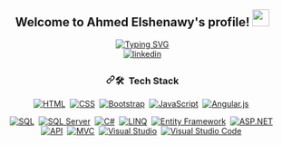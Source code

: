 <div align="center">  
<h2> Welcome to Ahmed Elshenawy's profile! <img src="https://github.com/abdoachhoubi/abdoachhoubi/blob/main/gifs/Hi.gif" width="30"></h2>
<a href="https://git.io/typing-svg"><img src="https://readme-typing-svg.demolab.com?font=Fira+Code&pause=1000&color=8900F7&center=true&random=false&width=435&lines=Full-Stack+Web+Developer" alt="Typing SVG" /></a><br>
<a href="https://linkedin.com/in/abdoachhoubi" target="_blank">
<img src=https://img.shields.io/badge/linkedin-%2300acee.svg?color=405DE6&style=for-the-badge&logo=linkedin&logoColor=white alt=linkedin style="margin-bottom: 5px;" />
</a>
  <h3 dir="auto"><a id="user-content--tech-stack" class="anchor" aria-hidden="true" tabindex="-1" href="#-tech-stack"><svg class="octicon octicon-link" viewBox="0 0 16 16" version="1.1" width="16" height="16" aria-hidden="true"><path d="m7.775 3.275 1.25-1.25a3.5 3.5 0 1 1 4.95 4.95l-2.5 2.5a3.5 3.5 0 0 1-4.95 0 .751.751 0 0 1 .018-1.042.751.751 0 0 1 1.042-.018 1.998 1.998 0 0 0 2.83 0l2.5-2.5a2.002 2.002 0 0 0-2.83-2.83l-1.25 1.25a.751.751 0 0 1-1.042-.018.751.751 0 0 1-.018-1.042Zm-4.69 9.64a1.998 1.998 0 0 0 2.83 0l1.25-1.25a.751.751 0 0 1 1.042.018.751.751 0 0 1 .018 1.042l-1.25 1.25a3.5 3.5 0 1 1-4.95-4.95l2.5-2.5a3.5 3.5 0 0 1 4.95 0 .751.751 0 0 1-.018 1.042.751.751 0 0 1-1.042.018 1.998 1.998 0 0 0-2.83 0l-2.5 2.5a1.998 1.998 0 0 0 0 2.83Z"></path></svg></a>🛠 &nbsp;Tech Stack</h3>
<p dir="auto"><a target="_blank" rel="noopener noreferrer nofollow" href="https://camo.githubusercontent.com/f5d8f5bac7a140bdf85a42fc9bb0bb6bc51cdedce8efb7ff5c8bafea12d86342/68747470733a2f2f696d672e736869656c64732e696f2f62616467652f2d48544d4c2d3035313232413f7374796c653d666c6174266c6f676f3d48544d4c35"><img src="https://camo.githubusercontent.com/f5d8f5bac7a140bdf85a42fc9bb0bb6bc51cdedce8efb7ff5c8bafea12d86342/68747470733a2f2f696d672e736869656c64732e696f2f62616467652f2d48544d4c2d3035313232413f7374796c653d666c6174266c6f676f3d48544d4c35" alt="HTML" data-canonical-src="https://img.shields.io/badge/-HTML-05122A?style=flat&amp;logo=HTML5" style="max-width: 100%;"></a>&nbsp;
<a target="_blank" rel="noopener noreferrer nofollow" href="https://camo.githubusercontent.com/9b95f14b76aeda0fd717bebe3729a10b90cd62e94e920726111a4b4d6c87fcd4/68747470733a2f2f696d672e736869656c64732e696f2f62616467652f2d4353532d3035313232413f7374796c653d666c6174266c6f676f3d43535333266c6f676f436f6c6f723d313537324236"><img src="https://camo.githubusercontent.com/9b95f14b76aeda0fd717bebe3729a10b90cd62e94e920726111a4b4d6c87fcd4/68747470733a2f2f696d672e736869656c64732e696f2f62616467652f2d4353532d3035313232413f7374796c653d666c6174266c6f676f3d43535333266c6f676f436f6c6f723d313537324236" alt="CSS" data-canonical-src="https://img.shields.io/badge/-CSS-05122A?style=flat&amp;logo=CSS3&amp;logoColor=1572B6" style="max-width: 100%;"></a>&nbsp;
<a target="_blank" rel="noopener noreferrer nofollow" href="https://camo.githubusercontent.com/38b2bf7257f8a2e74117b783af79f76b0b8f25c5360324dc55630a39ef0b3a82/68747470733a2f2f696d672e736869656c64732e696f2f62616467652f2d426f6f7473747261702d3035313232413f7374796c653d666c6174266c6f676f3d626f6f747374726170266c6f676f436f6c6f723d353633443743"><img src="https://camo.githubusercontent.com/38b2bf7257f8a2e74117b783af79f76b0b8f25c5360324dc55630a39ef0b3a82/68747470733a2f2f696d672e736869656c64732e696f2f62616467652f2d426f6f7473747261702d3035313232413f7374796c653d666c6174266c6f676f3d626f6f747374726170266c6f676f436f6c6f723d353633443743" alt="Bootstrap" data-canonical-src="https://img.shields.io/badge/-Bootstrap-05122A?style=flat&amp;logo=bootstrap&amp;logoColor=563D7C" style="max-width: 100%;"></a>&nbsp;
<a target="_blank" rel="noopener noreferrer nofollow" href="https://camo.githubusercontent.com/b95a05885d234291abaea2ccdecbad37bfb47c2964ae818526d76905d8d49438/68747470733a2f2f696d672e736869656c64732e696f2f62616467652f2d4a6176615363726970742d3035313232413f7374796c653d666c6174266c6f676f3d6a617661736372697074"><img src="https://camo.githubusercontent.com/b95a05885d234291abaea2ccdecbad37bfb47c2964ae818526d76905d8d49438/68747470733a2f2f696d672e736869656c64732e696f2f62616467652f2d4a6176615363726970742d3035313232413f7374796c653d666c6174266c6f676f3d6a617661736372697074" alt="JavaScript" data-canonical-src="https://img.shields.io/badge/-JavaScript-05122A?style=flat&amp;logo=javascript" style="max-width: 100%;"></a>&nbsp;
<a target="_blank" rel="noopener noreferrer nofollow" href="https://camo.githubusercontent.com/c7a567cee78c421eb49e34beabb9659e1cb725fb647db1f159b33780a7d85801/68747470733a2f2f696d672e736869656c64732e696f2f62616467652f2d416e67756c61722d3035313232413f7374796c653d666c6174266c6f676f3d616e67756c6172"><img src="https://camo.githubusercontent.com/c7a567cee78c421eb49e34beabb9659e1cb725fb647db1f159b33780a7d85801/68747470733a2f2f696d672e736869656c64732e696f2f62616467652f2d416e67756c61722d3035313232413f7374796c653d666c6174266c6f676f3d616e67756c6172" alt="Angular.js" data-canonical-src="https://img.shields.io/badge/-Angular-05122A?style=flat&amp;logo=angular" style="max-width: 100%;"></a>&nbsp;</p>

<p dir="auto"><a target="_blank" rel="noopener noreferrer nofollow" href="https://camo.githubusercontent.com/9c08913e1ad832eef81f6c752c4610e282db814bd8921b9a387a644556996df3/68747470733a2f2f696d672e736869656c64732e696f2f62616467652f2d53514c2d3035313232413f7374796c653d666c6174266c6f676f3d6d6963726f736f667425323073716c253230736572766572266c6f676f436f6c6f723d434332393237"><img src="https://camo.githubusercontent.com/9c08913e1ad832eef81f6c752c4610e282db814bd8921b9a387a644556996df3/68747470733a2f2f696d672e736869656c64732e696f2f62616467652f2d53514c2d3035313232413f7374796c653d666c6174266c6f676f3d6d6963726f736f667425323073716c253230736572766572266c6f676f436f6c6f723d434332393237" alt="SQL" data-canonical-src="https://img.shields.io/badge/-SQL-05122A?style=flat&amp;logo=microsoft%20sql%20server&amp;logoColor=CC2927" style="max-width: 100%;"></a>&nbsp;
<a target="_blank" rel="noopener noreferrer nofollow" href="https://camo.githubusercontent.com/51912d23139264f0e0048abc78221d295a3f691ec52f9577d9bf37fee62cc69c/68747470733a2f2f696d672e736869656c64732e696f2f62616467652f2d53514c2532305365727665722d3035313232413f7374796c653d666c6174266c6f676f3d6d6963726f736f667425323073716c253230736572766572266c6f676f436f6c6f723d434332393237"><img src="https://camo.githubusercontent.com/51912d23139264f0e0048abc78221d295a3f691ec52f9577d9bf37fee62cc69c/68747470733a2f2f696d672e736869656c64732e696f2f62616467652f2d53514c2532305365727665722d3035313232413f7374796c653d666c6174266c6f676f3d6d6963726f736f667425323073716c253230736572766572266c6f676f436f6c6f723d434332393237" alt="SQL Server" data-canonical-src="https://img.shields.io/badge/-SQL%20Server-05122A?style=flat&amp;logo=microsoft%20sql%20server&amp;logoColor=CC2927" style="max-width: 100%;"></a>&nbsp;
<a target="_blank" rel="noopener noreferrer nofollow" href="https://camo.githubusercontent.com/7a10dea27ff43f36ae55655c9038c23fb98ff0afaafc6aac0996631604e14022/68747470733a2f2f696d672e736869656c64732e696f2f62616467652f632532332d3035313232413f7374796c653d666c6174266c6f676f3d632d7368617270266c6f676f436f6c6f723d354332443931"><img src="https://camo.githubusercontent.com/7a10dea27ff43f36ae55655c9038c23fb98ff0afaafc6aac0996631604e14022/68747470733a2f2f696d672e736869656c64732e696f2f62616467652f632532332d3035313232413f7374796c653d666c6174266c6f676f3d632d7368617270266c6f676f436f6c6f723d354332443931" alt="C#" data-canonical-src="https://img.shields.io/badge/c%23-05122A?style=flat&amp;logo=c-sharp&amp;logoColor=5C2D91" style="max-width: 100%;"></a>&nbsp;
<a target="_blank" rel="noopener noreferrer nofollow" href="https://camo.githubusercontent.com/12db58dcb43836b832637d6ca5fe7fd6c859cce80351e1c627623af2160786af/68747470733a2f2f696d672e736869656c64732e696f2f62616467652f2d4c494e512d3035313232413f7374796c653d666c6174266c6f676f3d2e4e4554266c6f676f436f6c6f723d353132424434"><img src="https://camo.githubusercontent.com/12db58dcb43836b832637d6ca5fe7fd6c859cce80351e1c627623af2160786af/68747470733a2f2f696d672e736869656c64732e696f2f62616467652f2d4c494e512d3035313232413f7374796c653d666c6174266c6f676f3d2e4e4554266c6f676f436f6c6f723d353132424434" alt="LINQ" data-canonical-src="https://img.shields.io/badge/-LINQ-05122A?style=flat&amp;logo=.NET&amp;logoColor=512BD4" style="max-width: 100%;"></a>&nbsp;
<a target="_blank" rel="noopener noreferrer nofollow" href="https://camo.githubusercontent.com/34f026fc019aa227465b9ba011a0e73497feb2beda075e7806272340e98c38d7/68747470733a2f2f696d672e736869656c64732e696f2f62616467652f2d456e746974792532304672616d65776f726b2d3035313232413f7374796c653d666c6174266c6f676f3d2e4e4554266c6f676f436f6c6f723d353132424434"><img src="https://camo.githubusercontent.com/34f026fc019aa227465b9ba011a0e73497feb2beda075e7806272340e98c38d7/68747470733a2f2f696d672e736869656c64732e696f2f62616467652f2d456e746974792532304672616d65776f726b2d3035313232413f7374796c653d666c6174266c6f676f3d2e4e4554266c6f676f436f6c6f723d353132424434" alt="Entity Framework" data-canonical-src="https://img.shields.io/badge/-Entity%20Framework-05122A?style=flat&amp;logo=.NET&amp;logoColor=512BD4" style="max-width: 100%;"></a>&nbsp;
<a target="_blank" rel="noopener noreferrer nofollow" href="https://camo.githubusercontent.com/ea211a92f2384e27471361443b44df8189aa41338a94d23dce242422b7b366c2/68747470733a2f2f696d672e736869656c64732e696f2f62616467652f2d4153502e4e45542d3035313232413f7374796c653d666c6174266c6f676f3d646f746e6574266c6f676f436f6c6f723d353132424434"><img src="https://camo.githubusercontent.com/ea211a92f2384e27471361443b44df8189aa41338a94d23dce242422b7b366c2/68747470733a2f2f696d672e736869656c64732e696f2f62616467652f2d4153502e4e45542d3035313232413f7374796c653d666c6174266c6f676f3d646f746e6574266c6f676f436f6c6f723d353132424434" alt="ASP.NET" data-canonical-src="https://img.shields.io/badge/-ASP.NET-05122A?style=flat&amp;logo=dotnet&amp;logoColor=512BD4" style="max-width: 100%;"></a>&nbsp;
<a target="_blank" rel="noopener noreferrer nofollow" href="https://camo.githubusercontent.com/356c88ad94b005985f22fc0930c872c2af0f938e57a426a2b8d092fcdd3c6584/68747470733a2f2f696d672e736869656c64732e696f2f62616467652f2d4150492d3035313232413f7374796c653d666c6174266c6f676f3d646f746e6574266c6f676f436f6c6f723d353132424434"><img src="https://camo.githubusercontent.com/356c88ad94b005985f22fc0930c872c2af0f938e57a426a2b8d092fcdd3c6584/68747470733a2f2f696d672e736869656c64732e696f2f62616467652f2d4150492d3035313232413f7374796c653d666c6174266c6f676f3d646f746e6574266c6f676f436f6c6f723d353132424434" alt="API" data-canonical-src="https://img.shields.io/badge/-API-05122A?style=flat&amp;logo=dotnet&amp;logoColor=512BD4" style="max-width: 100%;"></a>&nbsp;
<a target="_blank" rel="noopener noreferrer nofollow" href="https://camo.githubusercontent.com/8422731a8ed8916c97735eb88f899c4456dfdd64e6774073f8c966a7759ccf05/68747470733a2f2f696d672e736869656c64732e696f2f62616467652f2d4d56432d3035313232413f7374796c653d666c6174266c6f676f3d646f746e6574266c6f676f436f6c6f723d353132424434"><img src="https://camo.githubusercontent.com/8422731a8ed8916c97735eb88f899c4456dfdd64e6774073f8c966a7759ccf05/68747470733a2f2f696d672e736869656c64732e696f2f62616467652f2d4d56432d3035313232413f7374796c653d666c6174266c6f676f3d646f746e6574266c6f676f436f6c6f723d353132424434" alt="MVC" data-canonical-src="https://img.shields.io/badge/-MVC-05122A?style=flat&amp;logo=dotnet&amp;logoColor=512BD4" style="max-width: 100%;"></a>&nbsp;
<a target="_blank" rel="noopener noreferrer nofollow" href="https://camo.githubusercontent.com/0923777c1f8e18fc4c1ac9ea526d62fefa2149250ea73d69d9200d52c92ec7f0/68747470733a2f2f696d672e736869656c64732e696f2f62616467652f2d56697375616c25323053747564696f2d3035313232413f7374796c653d666c6174266c6f676f3d76697375616c25323073747564696f266c6f676f436f6c6f723d354332443931"><img src="https://camo.githubusercontent.com/0923777c1f8e18fc4c1ac9ea526d62fefa2149250ea73d69d9200d52c92ec7f0/68747470733a2f2f696d672e736869656c64732e696f2f62616467652f2d56697375616c25323053747564696f2d3035313232413f7374796c653d666c6174266c6f676f3d76697375616c25323073747564696f266c6f676f436f6c6f723d354332443931" alt="Visual Studio" data-canonical-src="https://img.shields.io/badge/-Visual%20Studio-05122A?style=flat&amp;logo=visual%20studio&amp;logoColor=5C2D91" style="max-width: 100%;"></a>&nbsp;
<a target="_blank" rel="noopener noreferrer nofollow" href="https://camo.githubusercontent.com/70e99aed48f6cc8aa246c72fc87db533cee7a68c96a8f47c82cb675c3ecb0541/68747470733a2f2f696d672e736869656c64732e696f2f62616467652f2d56697375616c25323053747564696f253230436f64652d3035313232413f7374796c653d666c6174266c6f676f3d76697375616c2d73747564696f2d636f6465266c6f676f436f6c6f723d303037414343"><img src="https://camo.githubusercontent.com/70e99aed48f6cc8aa246c72fc87db533cee7a68c96a8f47c82cb675c3ecb0541/68747470733a2f2f696d672e736869656c64732e696f2f62616467652f2d56697375616c25323053747564696f253230436f64652d3035313232413f7374796c653d666c6174266c6f676f3d76697375616c2d73747564696f2d636f6465266c6f676f436f6c6f723d303037414343" alt="Visual Studio Code" data-canonical-src="https://img.shields.io/badge/-Visual%20Studio%20Code-05122A?style=flat&amp;logo=visual-studio-code&amp;logoColor=007ACC" style="max-width: 100%;"></a>&nbsp;

</div>

<!--
**ELshenawy1/ELshenawy1** is a ✨ _special_ ✨ repository because its `README.md` (this file) appears on your GitHub profile.

Here are some ideas to get you started:

- 🔭 I’m currently working on ...
- 🌱 I’m currently learning ...
- 👯 I’m looking to collaborate on ...
- 🤔 I’m looking for help with ...
- 💬 Ask me about ...
- 📫 How to reach me: ...
- 😄 Pronouns: ...
- ⚡ Fun fact: ...
-->
